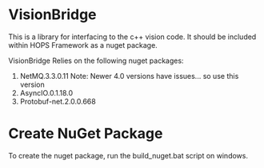 VisionBridge
============

This is a library for interfacing to the c++ vision code. It should be 
included within HOPS Framework as a nuget package.

VisionBridge Relies on the following nuget packages:
  1)  NetMQ.3.3.0.11   Note: Newer 4.0 versions have issues... so use this version
  2)  AsyncIO.0.1.18.0
  3)  Protobuf-net.2.0.0.668

Create NuGet Package
====================

To create the nuget package, run the build_nuget.bat script on windows.



